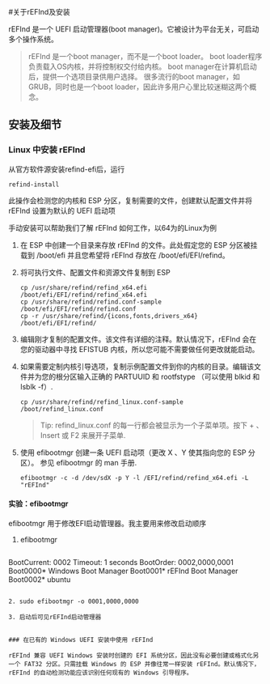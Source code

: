 #关于rEFInd及安装

rEFInd 是一个 UEFI 启动管理器(boot manager)。它被设计为平台无关，可启动多个操作系统。 

>rEFInd 是一个boot manager，而不是一个boot loader。
>boot loader程序负责载入OS内核，并将控制权交付给内核。
>boot manager在计算机启动后，提供一个选项目录供用户选择。
>很多流行的boot manager，如GRUB，同时也是一个boot loader，因此许多用户心里比较迷糊这两个概念。

## 安装及细节

### Linux 中安装 rEFInd
从官方软件源安装refind-efi后，运行

    refind-install
此操作会检测您的内核和 ESP 分区，复制需要的文件，创建默认配置文件并将 rEFInd 设置为默认的 UEFI 启动项

手动安装可以帮助我们了解 rEFInd 如何工作，以64为的Linux为例

1. 在 ESP 中创建一个目录来存放 rEFInd 的文件。此处假定您的 ESP 分区被挂载到 /boot/efi 并且您希望将 rEFInd 存放在 /boot/efi/EFI/refind。

2. 将可执行文件、配置文件和资源文件复制到 ESP

    ```
    cp /usr/share/refind/refind_x64.efi /boot/efi/EFI/refind/refind_x64.efi
    cp /usr/share/refind/refind.conf-sample /boot/efi/EFI/refind/refind.conf
    cp -r /usr/share/refind/{icons,fonts,drivers_x64} /boot/efi/EFI/refind/
    ```
3. 编辑刚才复制的配置文件。该文件有详细的注释。默认情况下，rEFInd 会在您的驱动器中寻找 EFISTUB 内核，所以您可能不需要做任何更改就能启动。

4. 如果需要定制内核引导选项，复制示例配置文件到你的内核的目录。编辑该文件并为您的根分区输入正确的 PARTUUID 和 rootfstype （可以使用 blkid 和 lsblk -f）.

    `cp /usr/share/refind/refind_linux.conf-sample /boot/refind_linux.conf`

    >Tip: refind_linux.conf 的每一行都会被显示为一个子菜单项。按下 + 、 Insert 或 F2 来展开子菜单.
5. 使用 efibootmgr 创建一条 UEFI 启动项（更改 X 、Y 使其指向您的 ESP 分区）。 参见 efibootmgr 的 man 手册.

    `efibootmgr -c -d /dev/sdX -p Y -l /EFI/refind/refind_x64.efi -L "rEFInd"`

#### 实验：efibootmgr

efibootmgr 用于修改EFI启动管理器。我主要用来修改启动顺序
1. efibootmgr

    ```
BootCurrent: 0002
Timeout: 1 seconds
BootOrder: 0002,0000,0001
Boot0000* Windows Boot Manager
Boot0001* rEFInd Boot Manager
Boot0002* ubuntu
```

2. sudo efibootmgr -o 0001,0000,0000

3. 启动后可见rEFInd启动管理器 


### 在已有的 Windows UEFI 安装中使用 rEFInd

rEFInd 兼容 UEFI Windows 安装时创建的 EFI 系统分区，因此没有必要创建或格式化另一个 FAT32 分区。只需挂载 Windows 的 ESP 并像往常一样安装 rEFInd。默认情况下，rEFInd 的自动检测功能应该识别任何现有的 Windows 引导程序。 
